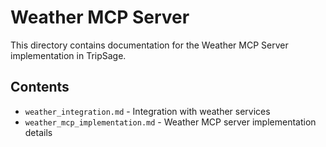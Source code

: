 # Weather MCP Server

This directory contains documentation for the Weather MCP Server implementation in TripSage.

## Contents

- `weather_integration.md` - Integration with weather services
- `weather_mcp_implementation.md` - Weather MCP server implementation details
